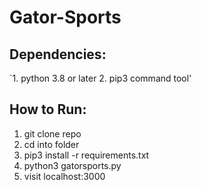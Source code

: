 # Gator-Sports
## Dependencies:
`1. python 3.8 or later
 2. pip3 command tool'

## How to Run:
  1. git clone repo
  2. cd into folder
  3. pip3 install -r requirements.txt
  4. python3 gatorsports.py
  5. visit localhost:3000
